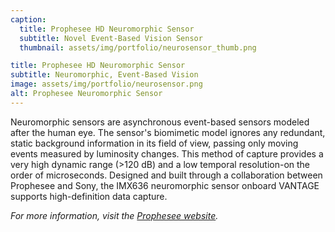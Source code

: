```yaml
---
caption:
  title: Prophesee HD Neuromorphic Sensor
  subtitle: Novel Event-Based Vision Sensor
  thumbnail: assets/img/portfolio/neurosensor_thumb.png

title: Prophesee HD Neuromorphic Sensor
subtitle: Neuromorphic, Event-Based Vision
image: assets/img/portfolio/neurosensor.png
alt: Prophesee Neuromorphic Sensor
---
```


Neuromorphic sensors are asynchronous event-based sensors modeled after the human eye. The sensor's biomimetic model ignores any redundant, static background information in its field of view, passing only moving events measured by luminosity changes. This method of capture provides a very high dynamic range (>120 dB) and a low temporal resolution-on the order of microseconds. Designed and built through a collaboration between Prophesee and Sony, the IMX636 neuromorphic sensor onboard VANTAGE supports high-definition data capture.

_For more information, visit the [Prophesee website](https://www.prophesee.ai/)._